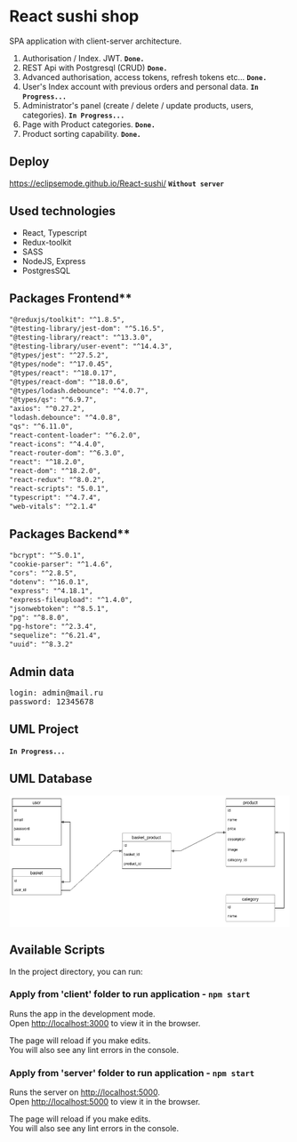 # React sushi shop

SPA application with client-server architecture.

1. Authorisation / Index. JWT. **`Done.`**
2. REST Api with Postgresql (CRUD) **`Done.`**
3. Advanced authorisation, access tokens, refresh tokens etc... **`Done.`**
4. User's Index account with previous orders and personal data. **`In Progress...`**
5. Administrator's panel (create / delete / update products, users, categories). **`In Progress...`**
6. Page with Product categories. **`Done.`**
7. Product sorting capability. **`Done.`**

## Deploy

https://eclipsemode.github.io/React-sushi/  **`Without server`**

## Used technologies

* React, Typescript
* Redux-toolkit
* SASS
* NodeJS, Express
* PostgresSQL

## Packages Frontend**

    "@reduxjs/toolkit": "^1.8.5",
    "@testing-library/jest-dom": "^5.16.5",
    "@testing-library/react": "^13.3.0",
    "@testing-library/user-event": "^14.4.3",
    "@types/jest": "^27.5.2",
    "@types/node": "^17.0.45",
    "@types/react": "^18.0.17",
    "@types/react-dom": "^18.0.6",
    "@types/lodash.debounce": "^4.0.7",
    "@types/qs": "^6.9.7",
    "axios": "^0.27.2",
    "lodash.debounce": "^4.0.8",
    "qs": "^6.11.0",
    "react-content-loader": "^6.2.0",
    "react-icons": "^4.4.0",
    "react-router-dom": "^6.3.0",
    "react": "^18.2.0",
    "react-dom": "^18.2.0",
    "react-redux": "^8.0.2",
    "react-scripts": "5.0.1",
    "typescript": "^4.7.4",
    "web-vitals": "^2.1.4"

## Packages Backend**

    "bcrypt": "^5.0.1",
    "cookie-parser": "^1.4.6",
    "cors": "^2.8.5",
    "dotenv": "^16.0.1",
    "express": "^4.18.1",
    "express-fileupload": "^1.4.0",
    "jsonwebtoken": "^8.5.1",
    "pg": "^8.8.0",
    "pg-hstore": "^2.3.4",
    "sequelize": "^6.21.4",
    "uuid": "^8.3.2"

## Admin data

<pre>login: admin@mail.ru
password: 12345678</pre>

## UML Project

**`In Progress...`**

## UML Database

<div style="background: #fff; padding: 5px">
<img src="./server/models/sushi_diagram.drawio.png" alt="database_uml">
</div>

## Available Scripts

In the project directory, you can run:

### Apply from 'client' folder to run application - `npm start`

Runs the app in the development mode.\
Open [http://localhost:3000](http://localhost:3000) to view it in the browser.

The page will reload if you make edits.\
You will also see any lint errors in the console.

### Apply from 'server' folder to run application - `npm start`

Runs the server on [http://localhost:5000](http://localhost:5000).\
Open [http://localhost:5000](http://localhost:5000) to view it in the browser.

The page will reload if you make edits.\
You will also see any lint errors in the console.
